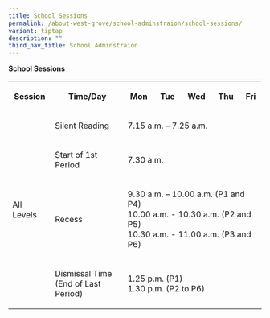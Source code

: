 ```yaml
---
title: School Sessions
permalink: /about-west-grove/school-adminstraion/school-sessions/
variant: tiptap
description: ""
third_nav_title: School Adminstraion
---
```

<p><strong>School Sessions</strong>
</p>
<table>
<tbody>
<tr>
<th rowspan="1" colspan="1">
<p>Session</p>
</th>
<th rowspan="1" colspan="1">
<p>Time/Day</p>
</th>
<th rowspan="1" colspan="1">
<p>Mon</p>
</th>
<th rowspan="1" colspan="1">
<p>Tue</p>
</th>
<th rowspan="1" colspan="1">
<p>Wed</p>
</th>
<th rowspan="1" colspan="1">
<p>Thu</p>
</th>
<th rowspan="1" colspan="1">
<p>Fri</p>
</th>
</tr>
<tr>
<td rowspan="4" colspan="1">
<p>All Levels</p>
</td>
<td rowspan="1" colspan="1">
<p>Silent Reading</p>
</td>
<td rowspan="1" colspan="5">
<p>7.15 a.m. – 7.25 a.m.</p>
</td>
</tr>
<tr>
<td rowspan="1" colspan="1">
<p>Start of 1st Period</p>
</td>
<td rowspan="1" colspan="5">
<p>7.30 a.m.</p>
</td>
</tr>
<tr>
<td rowspan="1" colspan="1">
<p>Recess</p>
</td>
<td rowspan="1" colspan="5">
<p>9.30 a.m. – 10.00 a.m. (P1 and P4)
<br>10.00 a.m. - 10.30 a.m. (P2 and P5)
<br>10.30 a.m. - 11.00 a.m. (P3 and P6)
<br>
</p>
</td>
</tr>
<tr>
<td rowspan="1" colspan="1">
<p>Dismissal Time
<br>(End of Last Period)</p>
</td>
<td rowspan="1" colspan="5">
<p>1.25 p.m. (P1)
<br>1.30 p.m. (P2 to P6)</p>
</td>
</tr>
</tbody>
</table>
<p></p>